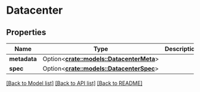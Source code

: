 # Datacenter

## Properties

Name | Type | Description | Notes
------------ | ------------- | ------------- | -------------
**metadata** | Option<[**crate::models::DatacenterMeta**](DatacenterMeta.md)> |  | [optional]
**spec** | Option<[**crate::models::DatacenterSpec**](DatacenterSpec.md)> |  | [optional]

[[Back to Model list]](../README.md#documentation-for-models) [[Back to API list]](../README.md#documentation-for-api-endpoints) [[Back to README]](../README.md)


